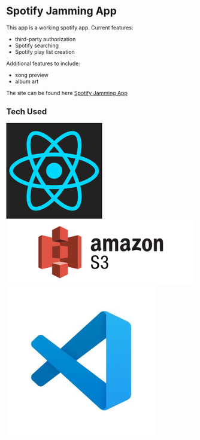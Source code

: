 # Spotify Jamming App 
This app is a working spotify app.  Current features: 
- third-party authorization
- Spotify searching
- Spotify play list creation

Additional features to include: 
- song preview
- album art

The site can be found here [Spotify Jamming App](https://jamming-spotify.s3.amazonaws.com/index.html)

## Tech Used
![React](https://github.com/danbenton/projects/blob/master/jamming/assets/react.png "React JS")
![AWS S3](https://github.com/danbenton/projects/blob/master/jamming/assets/amazon-s3.png "Amazon S3")
![VS Code](https://github.com/danbenton/projects/blob/master/jamming/assets/vs_code.png "Visual Studio Code")
